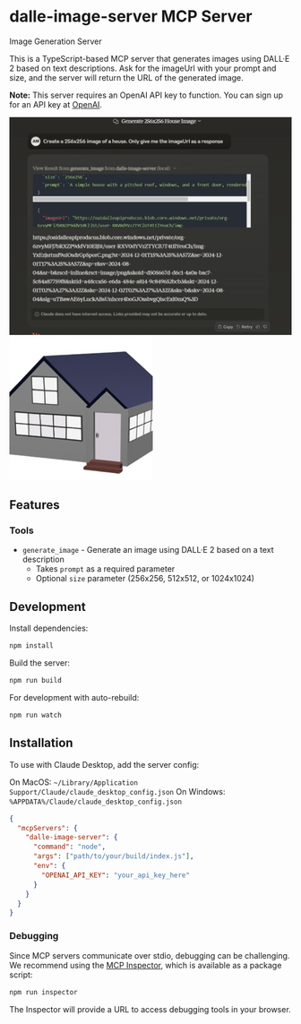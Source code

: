 # dalle-image-server MCP Server

Image Generation Server

This is a TypeScript-based MCP server that generates images using DALL·E 2 based on text descriptions. Ask for the imageUrl with your prompt and size, and the server will return the URL of the generated image.

**Note:** This server requires an OpenAI API key to function. You can sign up for an API key at [OpenAI](https://platform.openai.com/).

![DALL·E 2](img/example.png)
![DALL·E 2](img/example2.png)
## Features

### Tools
- `generate_image` - Generate an image using DALL·E 2 based on a text description
  - Takes `prompt` as a required parameter
  - Optional `size` parameter (256x256, 512x512, or 1024x1024)

## Development

Install dependencies:
```bash
npm install
```

Build the server:
```bash
npm run build
```

For development with auto-rebuild:
```bash
npm run watch
```

## Installation

To use with Claude Desktop, add the server config:

On MacOS: `~/Library/Application Support/Claude/claude_desktop_config.json`
On Windows: `%APPDATA%/Claude/claude_desktop_config.json`

```json
{
  "mcpServers": {
    "dalle-image-server": {
      "command": "node",
      "args": ["path/to/your/build/index.js"],
      "env": {
        "OPENAI_API_KEY": "your_api_key_here"
      }
    }
  }
}
```

### Debugging

Since MCP servers communicate over stdio, debugging can be challenging. We recommend using the [MCP Inspector](https://github.com/modelcontextprotocol/inspector), which is available as a package script:

```bash
npm run inspector
```

The Inspector will provide a URL to access debugging tools in your browser.